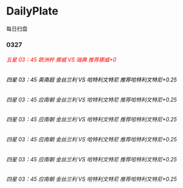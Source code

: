 # DailyPlate
每日扫盘

### 0327

###### <font color="red">五星 03：45 欧洲杯 挪威 VS 瑞典 推荐挪威+0</font>
###### <font color="black">四星 03：45 英南超 金丝兰利 VS 哈特利文特尼 推荐哈特利文特尼+0.25</font>

###### <font>四星 03：45 应南朝 金丝兰利 VS 哈特利文特尼 推荐哈特利文特尼+0.25</font>
###### <font>四星 03：45 应南朝 金丝兰利 VS 哈特利文特尼 推荐哈特利文特尼+0.25</font>
###### <font>四星 03：45 应南朝 金丝兰利 VS 哈特利文特尼 推荐哈特利文特尼+0.25</font>
###### <font>四星 03：45 应南朝 金丝兰利 VS 哈特利文特尼 推荐哈特利文特尼+0.25</font>
###### <font>四星 03：45 应南朝 金丝兰利 VS 哈特利文特尼 推荐哈特利文特尼+0.25</font>
